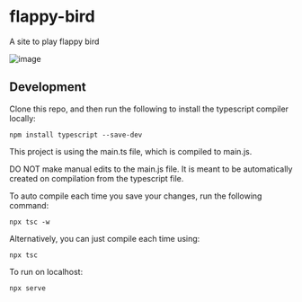 # flappy-bird
A site to play flappy bird

![image](https://github.com/user-attachments/assets/aad5f804-1b84-467f-866d-9e5fed3ccba0)

## Development

Clone this repo, and then run the following to install the typescript compiler locally:

```
npm install typescript --save-dev
```

This project is using the main.ts file, which is compiled to main.js.

DO NOT make manual edits to the main.js file. It is meant to be automatically created on compilation from the typescript file.

To auto compile each time you save your changes, run the following command:

```
npx tsc -w
```

Alternatively, you can just compile each time using:

```
npx tsc
```

To run on localhost:

```
npx serve
```
